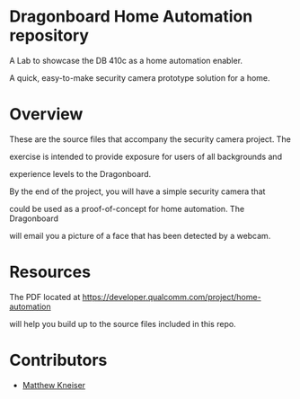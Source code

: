 # Dragonboard Home Automation repository

A Lab to showcase the DB 410c as a home automation enabler.

A quick, easy-to-make security camera prototype solution for a home.

# Overview

These are the source files that accompany the security camera project. The

exercise is intended to provide exposure for users of all backgrounds and

experience levels to the Dragonboard.

By the end of the project, you will have a simple security camera that

could be used as a proof-of-concept for home automation. The Dragonboard

will email you a picture of a face that has been detected by a webcam.

# Resources

The PDF located at https://developer.qualcomm.com/project/home-automation

will help you build up to the source files included in this repo.

# Contributors

* [Matthew Kneiser](https://github.com/themattman)
